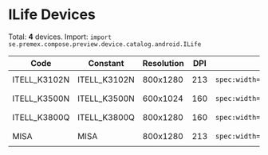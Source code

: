 # ILife Devices

Total: **4** devices. Import: `import se.premex.compose.preview.device.catalog.android.ILife`

| Code | Constant | Resolution | DPI | Compose Spec | Preview Usage |
|------|----------|------------|-----|-------------|---------------|
| ITELL_K3102N | ITELL_K3102N | 800x1280 | 213 | `spec:width=800px,height=1280px,dpi=213` | `@Preview(device = ILife.ITELL_K3102N)` |
| ITELL_K3500N | ITELL_K3500N | 600x1024 | 160 | `spec:width=600px,height=1024px,dpi=160` | `@Preview(device = ILife.ITELL_K3500N)` |
| ITELL_K3800Q | ITELL_K3800Q | 800x1280 | 160 | `spec:width=800px,height=1280px,dpi=160` | `@Preview(device = ILife.ITELL_K3800Q)` |
| MISA | MISA | 800x1280 | 213 | `spec:width=800px,height=1280px,dpi=213` | `@Preview(device = ILife.MISA)` |

<!-- Generated automatically. Do not edit manually. -->

